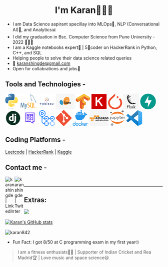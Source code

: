 <h1 align="center">I'm Karan🧑🏽‍🚀</h1>

- I am Data Science aspirant specillay into MLOps🔨, NLP (Conversational AI)💭, and Analytics📊
- I did my graduation in Bsc. Computer Science from Pune University - 2022 🧑🏽‍🎓
- I am a Kaggle notebooks expert🥼 | 5🌟coder on HackerRank in Python, C++, and SQL
- Helping people to solve their data science related queries 
- 📩 karanshingde@gmail.com
- Open for collabrations and jobs💼

## Tools and Technologies -
<img src='https://github.com/karan842/karan842/blob/master/icons/python-logo-only.png' height=50px width=40px></img>  <img src='https://github.com/karan842/karan842/blob/master/icons/MySQL-Logo.png' height=50px width=60px></img>     <img src='https://github.com/karan842/karan842/blob/master/icons/icon-tableau.png' height=50px width=50px></img>  <img src='https://github.com/karan842/karan842/blob/master/icons/sklearn.png' height=50px width=60px></img>  <img src='https://github.com/karan842/karan842/blob/master/icons/Tensorflow_logo.png' height=50px width=45px></img>  <img src='https://github.com/karan842/karan842/blob/master/icons/Keras_logo.png' height=50px width=50px></img>  <img src='https://github.com/karan842/karan842/blob/master/icons/PyTorch_logo.png' height=50px width=45px></img>  <img src='https://github.com/karan842/karan842/blob/master/icons/flask.png' height=50px width=50px></img>  <img src='https://github.com/karan842/karan842/blob/master/icons/fastapi.png' height=50px width=50px></img>  <img src='https://github.com/karan842/karan842/blob/master/icons/django.png' height=50px width=50px></img>  <img src='https://github.com/karan842/karan842/blob/master/icons/rasa.png' height=50px width=50px></img>  <img src='https://github.com/karan842/karan842/blob/master/icons/actions.png' height=50px width=50px></img> <img src='https://github.com/karan842/karan842/blob/master/icons/Git-Icon-1788C.png' height=50px width=50px></img> <img src='https://github.com/karan842/karan842/blob/master/icons/docker.png' height=50px width=50px></img>  <img src='https://github.com/karan842/karan842/blob/master/icons/aws-logo.png' height=50px width=60px></img>  <img src='https://github.com/karan842/karan842/blob/master/icons/Jupyter_logo.png' height=50px width=50px></img>  <img src='https://github.com/karan842/karan842/blob/master/icons/Visual_Studio_Code.png' height=50px width=50px></img>

## Coding Platforms -

[Leetcode](https://leetcode.com/karanshingde/) | [HackerRank](https://www.hackerrank.com/karanshingde) | [Kaggle](https://www.kaggle.com/karan842)


<!-- <hr>

<p><img width="200" src="https:&#x2F;&#x2F;instagram.flwo4-1.fna.fbcdn.net&#x2F;v&#x2F;t51.2885-15&#x2F;sh0.08&#x2F;e35&#x2F;s640x640&#x2F;154299027_702927223737487_3316660563751783251_n.jpg?tp&#x3D;1&amp;_nc_ht&#x3D;instagram.flwo4-1.fna.fbcdn.net&amp;_nc_cat&#x3D;107&amp;_nc_ohc&#x3D;EB4ZbXhG1MIAX_X7uls&amp;oh&#x3D;0f1962630e688514ffc312a6ef83d313&amp;oe&#x3D;60688FC2" /> <img width="200" src="https:&#x2F;&#x2F;instagram.flwo4-1.fna.fbcdn.net&#x2F;v&#x2F;t51.2885-15&#x2F;sh0.08&#x2F;e35&#x2F;s640x640&#x2F;152823526_174537657553375_254380529862366324_n.jpg?tp&#x3D;1&amp;_nc_ht&#x3D;instagram.flwo4-1.fna.fbcdn.net&amp;_nc_cat&#x3D;107&amp;_nc_ohc&#x3D;O6xxL36t11IAX8-25ur&amp;oh&#x3D;6c28c16b56aa43f5bcd0a5cc9384ec28&amp;oe&#x3D;60411750" /> <img width="200" src="https:&#x2F;&#x2F;instagram.flwo4-2.fna.fbcdn.net&#x2F;v&#x2F;t51.2885-15&#x2F;sh0.08&#x2F;e35&#x2F;c149.0.781.781a&#x2F;s640x640&#x2F;152013126_4328412427197138_5736411879368288581_n.jpg?tp&#x3D;1&amp;_nc_ht&#x3D;instagram.flwo4-2.fna.fbcdn.net&amp;_nc_cat&#x3D;106&amp;_nc_ohc&#x3D;8f2IpAlp_OMAX_1scup&amp;oh&#x3D;e58960d73dbe0e8dd5ec0b79bfdadd83&amp;oe&#x3D;6066A23D" /></p>
<p>Above are the last 3 pictures posted by <a href="https://www.instagram.com/c17hawke/" target="_blank"><br>@c17hawke!</a> on Instagram</p>

<hr> -->

## Contact me - 

[<img align="left" alt="karanshingde | LinkedIn" width="30px" src="https://img.icons8.com/color/48/000000/linkedin.png" />][linkedin]
[<img align="left" alt="karanshingde | Twitter" width="30px" src="https://img.icons8.com/fluent/48/000000/twitter.png" />][twitter]

<br>

<hr>

[linkedin]: https://www.linkedin.com/in/karanshingde
[twitter]: https://www.twitter.com/KuchBhiKaran

## Extras: 

![](https://komarev.com/ghpvc/?username=karan842&label=PROFILE+VIEWS)


[![Karan's GitHub stats](https://github-readme-stats.vercel.app/api?username=karan842)](https://github.com/anuraghazra/github-readme-stats)

<p><img align="center" src="https://github-readme-streak-stats.herokuapp.com/?user=karan842&" alt="karan842" /></p>


- Fun Fact: I got 8/50 at C programming exam in my first year🙄

> I am a fitness enthusiats🏋🏽 | Supporter of Indian Cricket and Rea Madrid🏆 | Love music and space science😃

